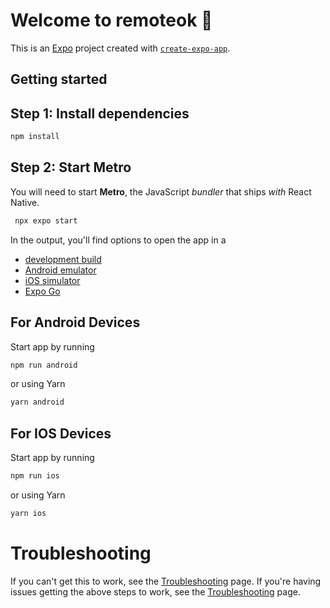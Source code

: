 # Welcome to remoteok 👋

This is an [Expo](https://expo.dev) project created with [`create-expo-app`](https://www.npmjs.com/package/create-expo-app).

## Getting started

## Step 1: Install dependencies

```bash
npm install
```

## Step 2: Start Metro

You will need to start **Metro**, the JavaScript _bundler_ that ships _with_ React Native.

```bash
 npx expo start
```

In the output, you'll find options to open the app in a

- [development build](https://docs.expo.dev/develop/development-builds/introduction/)
- [Android emulator](https://docs.expo.dev/workflow/android-studio-emulator/)
- [iOS simulator](https://docs.expo.dev/workflow/ios-simulator/)
- [Expo Go](https://expo.dev/go)

## For Android Devices 
Start app by running

```bash
npm run android
```

or using Yarn

```bash
yarn android
```

## For IOS Devices
Start app by running

```bash
npm run ios
```

or using Yarn

```bash
yarn ios
```

# Troubleshooting

If you can't get this to work, see the [Troubleshooting](https://reactnative.dev/docs/troubleshooting) page. If you're having issues getting the above steps to work, see the [Troubleshooting](https://reactnative.dev/docs/troubleshooting) page.